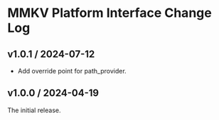 # MMKV Platform Interface Change Log
## v1.0.1 / 2024-07-12
* Add override point for path_provider.

## v1.0.0 / 2024-04-19
The initial release.
